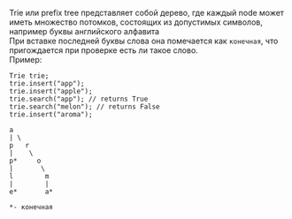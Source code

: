 Trie или prefix tree представляет собой дерево, где каждый node может иметь множество потомков, состоящих из допустимых символов, например буквы английского алфавита  
При вставке последней буквы слова она помечается как `конечная`, что пригождается при проверке есть ли такое слово.  
Пример:  
```
Trie trie;
trie.insert("app");
trie.insert("apple");
trie.search("app"); // returns True
trie.search("melon"); // returns False
trie.insert("aroma");
```
    a
    | \
    p   r
    |    \
    p*     o
    |       \
    l        m
    |        |
    e*       a*
`*- конечная`
